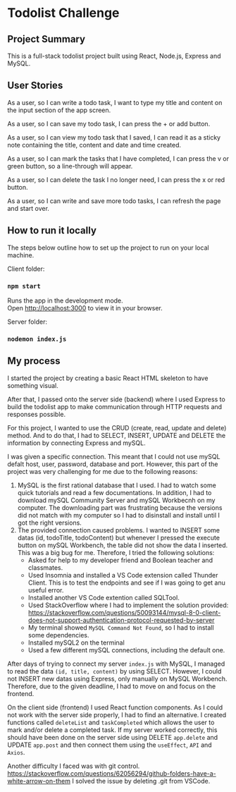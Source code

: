 # Todolist Challenge

## Project Summary

This is a full-stack todolist project built using React, Node.js, Express and MySQL.

## User Stories

As a user, so I can write a todo task, I want to type my title and content on the input section of the app screen.

As a user, so I can save my todo task, I can press the + or add button.

As a user, so I can view my todo task that I saved, I can read it as a sticky note containing the title, content and date and time created.

As a user, so I can mark the tasks that I have completed, I can press the v or green button, so a line-through will appear.

As a user, so I can delete the task I no longer need, I can press the x or red button.

As a user, so I can write and save more todo tasks, I can refresh the page and start over.

## How to run it locally

The steps below outline how to set up the project to run on your local machine.

Client folder:

### `npm start`

Runs the app in the development mode.\
Open [http://localhost:3000](http://localhost:3000) to view it in your browser.

Server folder:

### `nodemon index.js`

## My process

I started the project by creating a basic React HTML skeleton to have something visual.

After that, I passed onto the server side (backend) where I used Express to build the todolist app to make communication through HTTP requests and responses possible.

For this project, I wanted to use the CRUD (create, read, update and delete) method. And to do that, I had to SELECT, INSERT, UPDATE and DELETE the information by connecting Express and mySQL.

I was given a specific connection. This meant that I could not use mySQL defalt host, user, password, database and port. However, this part of the project was very challenging for me due to the following reasons:

1. MySQL is the first rational database that I used. I had to watch some quick tutorials and read a few documentations. In addition, I had to download mySQL Community Server and mySQL Workbecnh on my computer. The downloading part was frustrating because the versions did not match with my computer so I had to disinstall and install until I got the right versions.
2. The provided connection caused problems. I wanted to INSERT some datas (id, todoTitle, todoContent) but whenever I pressed the execute button on mySQL Workbench, the table did not show the data I inserted. This was a big bug for me. Therefore, I tried the following solutions:
   - Asked for help to my developer friend and Boolean teacher and classmates.
   - Used Insomnia and installed a VS Code extension called Thunder Client. This is to test the endpoints and see if I was going to get anu useful error.
   - Installed another VS Code extention called SQLTool.
   - Used StackOverflow where I had to implement the solution provided: <https://stackoverflow.com/questions/50093144/mysql-8-0-client-does-not-support-authentication-protocol-requested-by-server>
   - My terminal showed ```MySQL Command Not Found```, so I had to install some dependencies.
   - Installed mySQL2 on the terminal
   - Used a few different mySQL connections, including the default one.

After days of trying to connect my server ```index.js``` with MySQL, I managed to read the data ```(id, title, content)``` by using SELECT. However, I could not INSERT new datas using Express, only manually on MySQL Workbench. Therefore, due to the given deadline, I had to move on and focus on the frontend.

On the client side (frontend) I used React function components. As I could not work with the server side properly, I had to find an alternative. I created functions called ```deleteList``` and ```taskCompleted``` which allows the user to mark and/or delete a completed task.
If my server worked correctly, this should have been done on the server side using DELETE ```app.delete``` and UPDATE ```app.post``` and then connect them using the ```useEffect```, ```API``` and ```Axios```.

Another difficulty I faced was with git control. <https://stackoverflow.com/questions/62056294/github-folders-have-a-white-arrow-on-them>
I solved the issue by deleting .git from VSCode.
